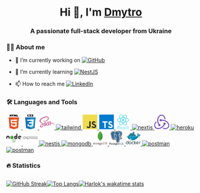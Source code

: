 <h1 align="center">Hi 👋, I'm <a href="https://portfolio-by-dmytro-komlyk.netlify.app/" target="_blank">Dmytro</a></h1>
<h3 align="center">A passionate full-stack developer from Ukraine</h3>

<h3 align="left">👨‍💻 About me</h3>

- 🔭 I’m currently working on [![GitHub](https://img.shields.io/badge/Boilerplate-%23121011.svg?style=for-the-badge&logo=github&logoColor=white)](https://github.com/dmytro-komlyk/Next-Nest-js-CI-on-VPS-Boilerplate)

- 🌱 I’m currently learning [![NestJS](https://img.shields.io/badge/nestjs-%23E0234E.svg?style=for-the-badge&logo=nestjs&logoColor=white)](https://nestjs.com/)

- 📫 How to reach me [![LinkedIn](https://img.shields.io/badge/dmytrokomlyk-%230077B5.svg?style=for-the-badge&logo=linkedin&logoColor=white)](https://www.linkedin.com/in/dmytro-komlyk/)

<h3 align="left">🛠️ Languages and Tools</h3>

<p align="left">
  <a href="https://www.w3.org/html/" target="_blank" rel="noreferrer">
    <img src="https://raw.githubusercontent.com/devicons/devicon/master/icons/html5/html5-original-wordmark.svg" alt="html5" width="40" height="40"/>
  </a>
  <a href="https://www.w3schools.com/css/" target="_blank" rel="noreferrer">
    <img src="https://raw.githubusercontent.com/devicons/devicon/master/icons/css3/css3-original-wordmark.svg" alt="css3" width="40" height="40"/>
  </a>
  <a href="https://sass-lang.com" target="_blank" rel="noreferrer">
    <img src="https://raw.githubusercontent.com/devicons/devicon/master/icons/sass/sass-original.svg" alt="sass" width="40" height="40"/>   
  </a>
  <a href="https://tailwindcss.com/" target="_blank" rel="noreferrer"> <img src="https://www.vectorlogo.zone/logos/tailwindcss/tailwindcss-icon.svg" alt="tailwind" width="40" height="40"/>
  </a>
  <a href="https://developer.mozilla.org/en-US/docs/Web/JavaScript" target="_blank" rel="noreferrer">
    <img src="https://raw.githubusercontent.com/devicons/devicon/master/icons/javascript/javascript-original.svg" alt="javascript" width="40" height="40"/>
  </a>
  <a href="https://www.typescriptlang.org/" target="_blank" rel="noreferrer">
    <img src="https://raw.githubusercontent.com/devicons/devicon/master/icons/typescript/typescript-original.svg" alt="typescript" width="40" height="40"/>
  </a>
  <a href="https://reactjs.org/" target="_blank" rel="noreferrer">
    <img src="https://raw.githubusercontent.com/devicons/devicon/master/icons/react/react-original-wordmark.svg" alt="react" width="40" height="40"/>
  </a>
  <a href="https://nextjs.org/" target="_blank" rel="noreferrer">
    <img src="https://cdn.worldvectorlogo.com/logos/nextjs-2.svg" alt="nextjs" width="40" height="40"/> 
  </a>
  <a href="https://redux.js.org" target="_blank" rel="noreferrer">
    <img src="https://raw.githubusercontent.com/devicons/devicon/master/icons/redux/redux-original.svg" alt="redux" width="40" height="40"/> 
  </a>
  <a href="https://trpc.io" target="_blank" rel="noreferrer">
    <img src="https://trpc.io/img/logo.svg" alt="heroku" width="40" height="40"/>
  </a>
  <a href="https://nodejs.org" target="_blank" rel="noreferrer">
    <img src="https://raw.githubusercontent.com/devicons/devicon/master/icons/nodejs/nodejs-original-wordmark.svg" alt="nodejs" width="40" height="40"/>
  </a>
  <a href="https://expressjs.com" target="_blank" rel="noreferrer">
    <img src="https://raw.githubusercontent.com/devicons/devicon/master/icons/express/express-original-wordmark.svg" alt="express" width="40" height="40"/>
  </a>
  <a href="https://nestjs.com/" target="_blank" rel="noreferrer">
    <img src="https://nestjs.com/logo-small-gradient.76616405.svg" alt="nestjs" width="40" height="40"/>
  </a>
  <a href="https://www.prisma.io" target="_blank" rel="noreferrer">
    <img src="https://www.prisma.io/docs/img/logo.svg" alt="mongodb" width="80" height="40"/>
  </a>
  <a href="https://www.mongodb.com/" target="_blank" rel="noreferrer">
    <img src="https://raw.githubusercontent.com/devicons/devicon/master/icons/mongodb/mongodb-original-wordmark.svg" alt="mongodb" width="40" height="40"/>
  </a>
  <a href="https://www.postgresql.org" target="_blank" rel="noreferrer">
    <img src="https://raw.githubusercontent.com/devicons/devicon/master/icons/postgresql/postgresql-original-wordmark.svg" alt="postgresql" width="40" height="40"/>
  </a>
  <a href="https://www.docker.com/" target="_blank" rel="noreferrer">
    <img src="https://raw.githubusercontent.com/devicons/devicon/master/icons/docker/docker-original-wordmark.svg" alt="docker" width="40" height="40"/>
  </a>
  <a href="https://postman.com" target="_blank" rel="noreferrer">
    <img src="https://www.vectorlogo.zone/logos/getpostman/getpostman-icon.svg" alt="postman" width="40" height="40"/>
  </a>
  <a href="https://docs.github.com/ru/actions" target="_blank" rel="noreferrer">
    <img src="https://avatars.githubusercontent.com/u/44036562?s=200&v=4" alt="postman" width="40" height="40"/>
  </a>
</p>

<h3 align="left">🔥 Statistics</h3>

<section markdown="1" style="display: flex;">

[![GitHub Streak](https://streak-stats.demolab.com?user=dmytro-komlyk&theme=vue-dark)](https://git.io/streak-stats)

[![Top Langs](https://github-readme-stats.vercel.app/api/top-langs/?username=dmytro-komlyk&layout=compact&theme=vue-dark)](https://github.com/anuraghazra/github-readme-stats)

[![Harlok's wakatime stats](https://github-readme-stats.vercel.app/api/wakatime?username=dkomlyk&layout=compact&theme=vue-dark)](https://github.com/anuraghazra/github-readme-stats)
</section>
